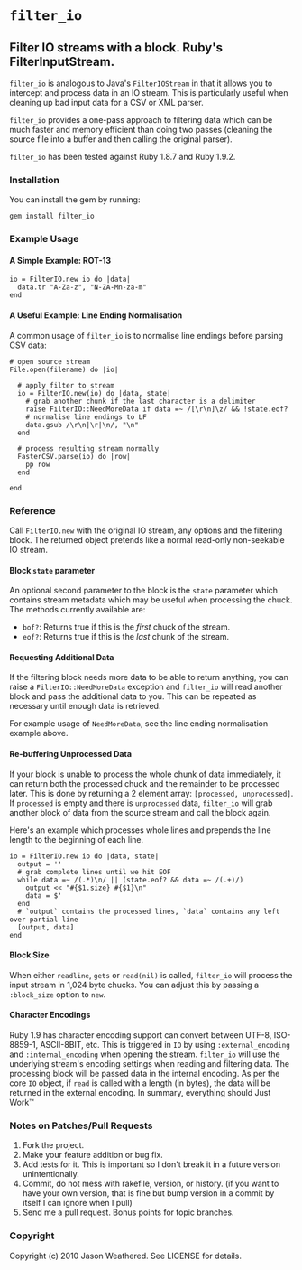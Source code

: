 # `filter_io`
## Filter IO streams with a block. Ruby's FilterInputStream.

`filter_io` is analogous to Java's `FilterIOStream` in that it allows you to intercept and process data in an IO stream. This is particularly useful when cleaning up bad input data for a CSV or XML parser.

`filter_io` provides a one-pass approach to filtering data which can be much faster and memory efficient than doing two passes (cleaning the source file into a buffer and then calling the original parser).

`filter_io` has been tested against Ruby 1.8.7 and Ruby 1.9.2.

### Installation

You can install the gem by running:

    gem install filter_io

### Example Usage

#### A Simple Example: ROT-13

    io = FilterIO.new io do |data|
      data.tr "A-Za-z", "N-ZA-Mn-za-m"
    end

#### A Useful Example: Line Ending Normalisation

A common usage of `filter_io` is to normalise line endings before parsing CSV data:

    # open source stream
    File.open(filename) do |io|
      
      # apply filter to stream
      io = FilterIO.new(io) do |data, state|
        # grab another chunk if the last character is a delimiter
        raise FilterIO::NeedMoreData if data =~ /[\r\n]\z/ && !state.eof?
        # normalise line endings to LF
        data.gsub /\r\n|\r|\n/, "\n"
      end
      
      # process resulting stream normally
      FasterCSV.parse(io) do |row|
        pp row
      end
      
    end

### Reference

Call `FilterIO.new` with the original IO stream, any options and the filtering block. The returned object pretends like a normal read-only non-seekable IO stream.

#### Block `state` parameter

An optional second parameter to the block is the `state` parameter which contains stream metadata which may be useful when processing the chuck. The methods currently available are:

* `bof?`: Returns true if this is the *first* chuck of the stream.
* `eof?`: Returns true if this is the *last* chunk of the stream.

#### Requesting Additional Data

If the filtering block needs more data to be able to return anything, you can raise a `FilterIO::NeedMoreData` exception and `filter_io` will read another block and pass the additional data to you. This can be repeated as necessary until enough data is retrieved.

For example usage of `NeedMoreData`, see the line ending normalisation example above.

#### Re-buffering Unprocessed Data

If your block is unable to process the whole chunk of data immediately, it can return both the processed chuck and the remainder to be processed later. This is done by returning a 2 element array: `[processed, unprocessed]`. If `processed` is empty and there is `unprocessed` data, `filter_io` will grab another block of data from the source stream and call the block again.

Here's an example which processes whole lines and prepends the line length to the beginning of each line.

    io = FilterIO.new io do |data, state|
      output = ''
      # grab complete lines until we hit EOF
      while data =~ /(.*)\n/ || (state.eof? && data =~ /(.+)/)
        output << "#{$1.size} #{$1}\n"
        data = $'
      end
      # `output` contains the processed lines, `data` contains any left over partial line
      [output, data]
    end

#### Block Size

When either `readline`, `gets` or `read(nil)` is called, `filter_io` will process the input stream in 1,024 byte chucks. You can adjust this by passing a `:block_size` option to `new`.

#### Character Encodings

Ruby 1.9 has character encoding support can convert between UTF-8, ISO-8859-1, ASCII-8BIT, etc. This is triggered in `IO` by using `:external_encoding` and `:internal_encoding` when opening the stream.
`filter_io` will use the underlying stream's encoding settings when reading and filtering data. The processing block will be passed data in the internal encoding.
As per the core `IO` object, if `read` is called with a length (in bytes), the data will be returned in the external encoding.
In summary, everything should Just Work&trade;

### Notes on Patches/Pull Requests
 
1. Fork the project.
1. Make your feature addition or bug fix.
1. Add tests for it. This is important so I don't break it in a future version unintentionally.
1. Commit, do not mess with rakefile, version, or history. (if you want to have your own version, that is fine but bump version in a commit by itself I can ignore when I pull)
1. Send me a pull request. Bonus points for topic branches.

### Copyright

Copyright (c) 2010 Jason Weathered. See LICENSE for details.
